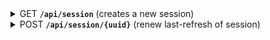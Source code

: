 <details>
 <summary>
    <span class="blue">GET</span> <code><b>/api/session</b></code> (creates a new session)
</summary>

##### Responses

> | http code | response                       |
> |-----------|--------------------------------|
> | `200`     | `{uuid: (newly created uuid)}` |
> | `500`     | internal server error          |

</details>

<details>
 <summary>
    <span class="green">POST</span> <code><b>/api/session/{uuid}</b></code> (renew last-refresh of session)
</summary>

this needs to be periodically called so the session does not close

##### Responses

> | http code | response                                 |
> |-----------|------------------------------------------|
> | `200`     | `{uuid: (refreshed uuid)}`               |
> | `404`     | session not found                        |
> | `500`     | internal server error or unknown session |

</details>
